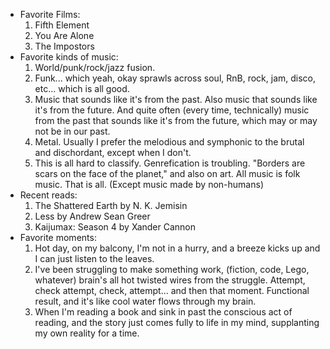 * Favorite Films:
  1. Fifth Element
  2. You Are Alone
  3. The Impostors
* Favorite kinds of music:
  1. World/punk/rock/jazz fusion.
  2. Funk... which yeah, okay sprawls across soul, RnB, rock, jam, disco, etc... which is all good.
  3. Music that sounds like it's from the past. Also music that sounds like it's from the future. And quite often (every time, technically) music from the past that sounds like it's from the future, which may or may not be in our past.
  4. Metal. Usually I prefer the melodious and symphonic to the brutal and dischordant, except when I don't.
  5. This is all hard to classify. Genrefication is troubling. "Borders are scars on the face of the planet," and also on art. All music is folk music. That is all. (Except music made by non-humans)
* Recent reads:
  1. The Shattered Earth by N. K. Jemisin
  2. Less by Andrew Sean Greer
  3. Kaijumax: Season 4 by Xander Cannon
* Favorite moments:
  1. Hot day, on my balcony, I'm not in a hurry, and a breeze kicks up and I can just listen to the leaves.
  2. I've been struggling to make something work, (fiction, code, Lego, whatever) brain's all hot twisted wires from the struggle. Attempt, check attempt, check, attempt... and then that moment. Functional result, and it's like cool water flows through my brain.
  3. When I'm reading a book and sink in past the conscious act of reading, and the story just comes fully to life in my mind, supplanting my own reality for a time.
